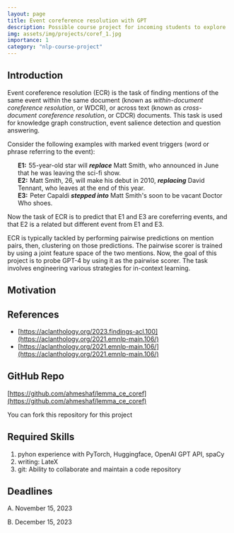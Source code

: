 ```yaml
---
layout: page
title: Event coreference resolution with GPT
description: Possible course project for incoming students to explore
img: assets/img/projects/coref_1.jpg
importance: 1
category: "nlp-course-project"
---
```


## Introduction

Event coreference resolution (ECR) is the task of finding mentions of the same event within 
the same document (known as *within-document coreference resolution*, or WDCR), or across 
text (known as *cross-document coreference resolution*, or  CDCR) documents. 
This task is used for knowledge graph construction, event salience detection and question answering.

Consider the following examples with marked event triggers (word or phrase referring to the event):


<style>
  ol {
    counter-reset: custom-counter;

  }

  nli {
    list-style: none;
    counter-increment: custom-counter;
  }

  nli::before {
    content: "E" counter(custom-counter) ":";
    font-weight: bold;
    margin-right: 5px;
  }
</style>

<ol>
  <nli>55-year-old star will <b><i>replace</i></b> Matt Smith, who announced in June that he was leaving the sci-fi show.</nli>
<br/>
<nli>Matt Smith, 26, will make his debut in 2010, <b><i>replacing</i></b> David Tennant, who leaves at the end of this year.</nli>
<br/>
<nli>Peter Capaldi <b><i>stepped into</i></b> Matt Smith's soon to be vacant Doctor Who shoes.</nli>

</ol>

Now the task of ECR is to predict that E1 and E3 are coreferring events, and that E2 is a related but 
different event from E1 and E3.

ECR is typically tackled by performing pairwise predictions on mention pairs, then, clustering on
those predictions. The pairwise scorer is trained by using a joint feature space of the two mentions.
Now, the goal of this project is to probe GPT-4 by using it as the pairwise scorer. The task involves 
engineering various strategies for in-context learning.
## Motivation
## References
 - [https://aclanthology.org/2023.findings-acl.100](https://aclanthology.org/2021.emnlp-main.106/)
 - [https://aclanthology.org/2021.emnlp-main.106/](https://aclanthology.org/2021.emnlp-main.106/)

## GitHub Repo
[https://github.com/ahmeshaf/lemma_ce_coref](https://github.com/ahmeshaf/lemma_ce_coref)

You can fork this repository for this project
## Required Skills
1. pyhon experience with PyTorch, Huggingface, OpenAI GPT API, spaCy
2. writing: LateX
3. git: Ability to collaborate and maintain a code repository

## Deadlines
A. November 15, 2023

B. December 15, 2023
